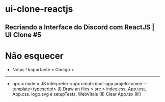 # ui-clone-reactjs
Recriando a Interface do Discord com ReactJS | UI Clone #5
----------------
# Não esquecer
- Notas
! Importante
< Código >
----------------




- npx = node = JS interpreter
<npx creat-react-app projeto-nome --template=typescript>
(I) Draw an files > src > index.css, App.test, App.css. logo.svg e setupTests, WebVitals
(II) Clear App.tsx
(III)



